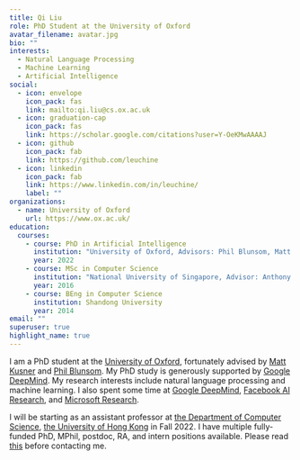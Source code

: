 ```yaml
---
title: Qi Liu
role: PhD Student at the University of Oxford
avatar_filename: avatar.jpg
bio: ""
interests:
  - Natural Language Processing
  - Machine Learning
  - Artificial Intelligence
social:
  - icon: envelope
    icon_pack: fas
    link: mailto:qi.liu@cs.ox.ac.uk
  - icon: graduation-cap
    icon_pack: fas
    link: https://scholar.google.com/citations?user=Y-OeKMwAAAAJ
  - icon: github
    icon_pack: fab
    link: https://github.com/leuchine
  - icon: linkedin
    icon_pack: fab
    link: https://www.linkedin.com/in/leuchine/
    label: ""
organizations:
  - name: University of Oxford
    url: https://www.ox.ac.uk/
education:
  courses:
    - course: PhD in Artificial Intelligence
      institution: "University of Oxford, Advisors: Phil Blunsom, Matt Kusner"
      year: 2022
    - course: MSc in Computer Science
      institution: "National University of Singapore, Advisor: Anthony K.H. Tung"
      year: 2016
    - course: BEng in Computer Science
      institution: Shandong University
      year: 2014
email: ""
superuser: true
highlight_name: true
---
```

<p>I am a PhD student at the <a href="http://www.ox.ac.uk/">University of Oxford</a>, fortunately advised by <a href="http://mkusner.github.io/">Matt Kusner</a> and <a href="https://www.cs.ox.ac.uk/people/phil.blunsom/">Phil Blunsom</a>. My PhD study is generously supported by <a href="https://deepmind.com/">Google DeepMind</a>. My  research interests include natural language processing and machine learning. I also spent some time at <a href="https://deepmind.com/">Google DeepMind</a>, <a href="https://research.facebook.com/">Facebook AI Research</a>, and <a href="https://www.microsoft.com/en-us/research/">Microsoft Research</a>.</p>

<p>I will be starting as an assistant professor at <a href="https://www.cs.hku.hk/">the Department of Computer Science</a>, <a href="https://www.hku.hk/">the University of Hong Kong</a> in Fall 2022. I have multiple fully-funded PhD, MPhil, postdoc, RA, and intern positions available. Please read <a href="https://leuchine.github.io/post/recruitment/">this</a> before contacting me.</p>
